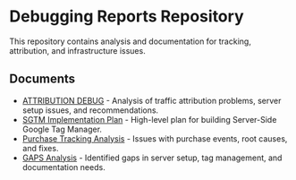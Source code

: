 # Debugging Reports Repository

This repository contains analysis and documentation for tracking, attribution, and infrastructure issues.

## Documents

- [ATTRIBUTION DEBUG](ATTRIBUTION-DEBUG.md) - Analysis of traffic attribution problems, server setup issues, and recommendations.
- [SGTM Implementation Plan](sgtm_plan.md) - High-level plan for building Server-Side Google Tag Manager.
- [Purchase Tracking Analysis](purchase-tracking.md) - Issues with purchase events, root causes, and fixes.
- [GAPS Analysis](GAPS.md) - Identified gaps in server setup, tag management, and documentation needs.
